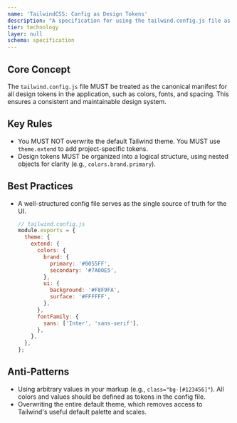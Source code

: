 ```yaml
---
name: 'TailwindCSS: Config as Design Tokens'
description: "A specification for using the tailwind.config.js file as a single source of truth for a project's design tokens."
tier: technology
layer: null
schema: specification
---
```


## Core Concept

The `tailwind.config.js` file MUST be treated as the canonical manifest for all design tokens in the application, such as colors, fonts, and spacing. This ensures a consistent and maintainable design system.

## Key Rules

- You MUST NOT overwrite the default Tailwind theme. You MUST use `theme.extend` to add project-specific tokens.
- Design tokens MUST be organized into a logical structure, using nested objects for clarity (e.g., `colors.brand.primary`).

## Best Practices

- A well-structured config file serves as the single source of truth for the UI.
  ```javascript
  // tailwind.config.js
  module.exports = {
    theme: {
      extend: {
        colors: {
          brand: {
            primary: '#0055FF',
            secondary: '#7A00E5',
          },
          ui: {
            background: '#F8F9FA',
            surface: '#FFFFFF',
          },
        },
        fontFamily: {
          sans: ['Inter', 'sans-serif'],
        },
      },
    },
  };
  ```

## Anti-Patterns

- Using arbitrary values in your markup (e.g., `class="bg-[#123456]"`). All colors and values should be defined as tokens in the config file.
- Overwriting the entire default theme, which removes access to Tailwind's useful default palette and scales.
